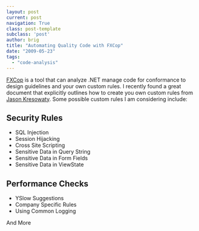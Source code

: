 ```yaml
---
layout: post
current: post
navigation: True
class: post-template
subclass: 'post'
author: brig
title: "Automating Quality Code with FXCop"
date: "2009-05-23"
tags: 
  - "code-analysis"
---
```


[FXCop](http://www.gotdotnet.com/Team/FxCop/) is a tool that can analyze .NET manage code for conformance to design guidelines and your own custom rules. I recently found a great document that explicitly outlines how to create you own custom rules from [Jason Kresowaty](http://www.binarycoder.net/fxcop/). Some possible custom rules I am considering include:

## Security Rules

- SQL Injection
- Session Hijacking
- Cross Site Scripting
- Sensitive Data in Query String
- Sensitive Data in Form Fields
- Sensitive Data in ViewState

## Performance Checks

- YSlow Suggestions
- Company Specific Rules
- Using Common Logging

And More
